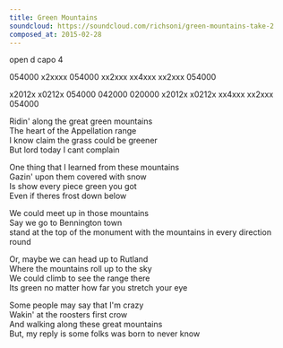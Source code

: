 ```yaml
---
title: Green Mountains
soundcloud: https://soundcloud.com/richsoni/green-mountains-take-2
composed_at: 2015-02-28
---
```


open d capo 4

054000
x2xxxx
054000
xx2xxx
xx4xxx
xx2xxx
054000

x2012x
x0212x
054000
042000
020000
x2012x
x0212x
xx4xxx
xx2xxx
054000

Ridin' along the great green mountains  
The heart of the Appellation range  
I know claim the grass could be greener  
But lord today I cant complain  

One thing that I learned from these mountains  
Gazin' upon them covered with snow  
Is show every piece green you got  
Even if theres frost down below  

We could meet up in those mountains  
Say we go to Bennington town  
stand at the top of the monument
with the mountains in every direction round  

Or, maybe we can head up to Rutland  
Where the mountains roll up to the sky  
We could climb to see the range there  
Its green no matter how far you stretch your eye  

Some people may say that I'm crazy  
Wakin' at the roosters first crow  
And walking along these great mountains  
But, my reply is some folks was born to never know  

